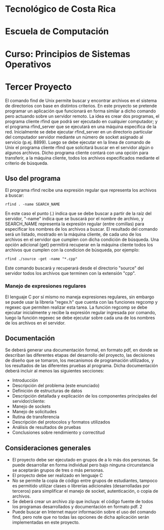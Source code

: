 # Tecnológico de Costa Rica
# Escuela de Computación
# Curso: Principios de Sistemas Operativos
# Tercer Proyecto

El comando find de Unix permite buscar y encontrar archivos en el sistema
de directorios con base en distintos criterios. En este proyecto se pretende
programar un aplicación que funcionará en forma similar a dicho comando pero
actuando sobre un servidor remoto.
La idea es crear dos programas, el programa cliente rfind que podrá ser ejecutado
en cualquier computador; y el programa rfind_server que se ejecutará en una
máquina especifica de la red. Inicialmente se debe ejecutar rfind_server en un
directorio particular del computador servidor mediante un número de socket
asignado al servicio (p.ej. 8899). Luego se debe ejecutar en la línea de comando
de Unix el programa cliente rfind que solicitará buscar en el servidor algún o
algunos archivos. Dicho programa cliente contará con una opción para transferir,
a la máquina cliente, todos los archivos especificados mediante el criterio de
búsqueda.

## Uso del programa
El programa rfind recibe una expresión regular que representa los archivos a
buscar:
```
rfind . -name SEARCH_NAME
```
En este caso el punto (.) indica que se debe buscar a partir de la raíz del servidor,
"-name" indica que se buscará por el nombre de archivo, y SEARCH_NAME
representa la expresión regular (entre comillas) para especificar los nombres de
los archivos a buscar.
El resultado del comando será un listado, mostrado en la máquina cliente, de
cada uno de los archivos en el servidor que cumplen con dicha condición de
búsqueda.
Una opción adicional (get) permitirá recuperar en la máquina cliente todos los
archivos que cumplen con la condicion de búsqueda, por ejemplo:
```
rfind ./source -get -name "*.cpp"
```
Este comando buscará y recuperará desde el directorio "source" del servidor
todos los archivos que terminen con la extensión "cpp".

### Manejo de expresiones regulares
El lenguaje C por sí mismo no maneja expresiones regulares, sin embargo se
puede usar la librería "regex.h" que cuenta con las funciones regcomp y regexec que
permiten realizar esta tarea. La función regcomp se debe ejecutar inicialmente y
recibe la expresión regular ingresada por comando, luego la función regexec se
debe ejecutar sobre cada una de los nombres de los archivos en el servidor.
## Documentación
Se deberá generar una documentación formal, en formato pdf, en donde se
describan las diferentes etapas del desarrollo del proyecto, las decisiones de diseño
que se tomaron, los mecanismos de programación utilizados, y los resultados de
las diferentes pruebas al programa.
Dicha documentación deberá incluir al menos las siguientes secciones:
- Introducción
- Descripción del problema (este enunciado)
- Definición de estructuras de datos
- Descripción detallada y explicación de los componentes principales del
servidor/cliente:
- Manejo de sockets
- Manejo de solicitudes
- Rutina de transferencia
- Descripción del protocolos y formatos utilizados
- Análisis de resultados de pruebas
- Conclusiones sobre rendimiento y correctitud
## Consideraciones generales
- El proyecto debe ser ejecutado en grupos de a lo más dos personas. Se
puede desarrollar en forma individual pero bajo ninguna circunstancia se
aceptarán grupos de tres o más personas.
- El proyecto debe ser realizado en lenguaje C
- No se permite la copia de código entre grupos de estudiantes, tampoco es
permitido utilizar clases o librerías adicionales (desarrolladas por terceros)
para simplificar el manejo de socket, autenticación, o copia de archivos.
- Se deberá crear un archivo zip que incluya: el código fuente de todos los
programas desarrollados y documentación en formato pdf.
2
- Puede buscar en Internet mayor información sobre el uso del comando find,
pero note que no todas las opciones de dicha aplicación serán implementadas
en este proyecto.